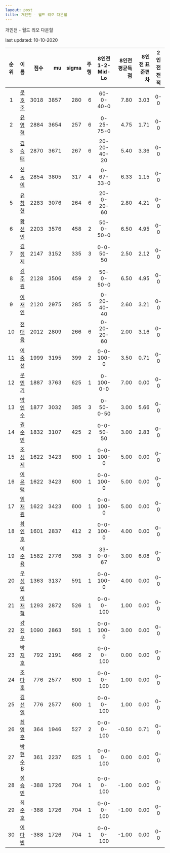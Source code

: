 ```yaml
---
layout: post
title: 개인전 - 월드 리오 다운힐
---
```



개인전 - 월드 리오 다운힐


last updated: 10-10-2020

| 순위 | 이름 | 점수 | mu | sigma | 주행 | 8인전 1-2-Mid-Lo | 8인전 평균득점 | 8인전 표준편차 | 2인전 전적 |
|:---:|:---:|---:|---:|---:|---:|:---:|---:|---:|:---:|
| 1 | [문호준](../munhojun) | 3018 | 3857 | 280 | 6 | 60-0-40-0 | 7.80 | 3.03 | 0-0 |
| 2 | [유영혁](../yuyeonghyeok) | 2884 | 3654 | 257 | 6 | 0-25-75-0 | 4.75 | 1.71 | 0-0 |
| 3 | [김승태](../gimseungtae) | 2870 | 3671 | 267 | 6 | 20-20-40-20 | 5.40 | 3.36 | 0-0 |
| 4 | [신동이](../shindongi) | 2854 | 3805 | 317 | 4 | 0-67-33-0 | 6.33 | 1.15 | 0-0 |
| 5 | [유창현](../yuchanghyeon) | 2283 | 3076 | 264 | 6 | 20-0-20-60 | 2.80 | 4.21 | 0-0 |
| 6 | [황선민](../hwangseongmin) | 2203 | 3576 | 458 | 2 | 50-0-50-0 | 6.50 | 4.95 | 0-0 |
| 7 | [김정제](../gimjeongje) | 2147 | 3152 | 335 | 3 | 0-0-50-50 | 2.50 | 2.12 | 0-0 |
| 8 | [김주원](../gimjuwon) | 2128 | 3506 | 459 | 2 | 50-0-50-0 | 6.50 | 4.95 | 0-0 |
| 9 | [이재인](../ijaein) | 2120 | 2975 | 285 | 5 | 0-20-40-40 | 2.60 | 3.21 | 0-0 |
| 10 | [전대웅](../jeondaewoong) | 2012 | 2809 | 266 | 6 | 0-20-20-60 | 2.00 | 3.16 | 0-0 |
| 11 | [이중선](../ijungseon) | 1999 | 3195 | 399 | 2 | 0-0-100-0 | 3.50 | 0.71 | 0-0 |
| 12 | [문민기](../munmingi) | 1887 | 3763 | 625 | 1 | 0-100-0-0 | 7.00 | 0.00 | 0-0 |
| 13 | [박인수](../bakinsu) | 1877 | 3032 | 385 | 3 | 0-50-0-50 | 3.00 | 5.66 | 0-0 |
| 14 | [권순민](../gweonsoonmin) | 1832 | 3107 | 425 | 2 | 0-0-50-50 | 3.00 | 2.83 | 0-0 |
| 15 | [조성제](../joseongje) | 1622 | 3423 | 600 | 1 | 0-0-100-0 | 5.00 | 0.00 | 0-0 |
| 16 | [이은택](../ieuntaek) | 1622 | 3423 | 600 | 1 | 0-0-100-0 | 5.00 | 0.00 | 0-0 |
| 17 | [임재원](../imjaewon) | 1622 | 3423 | 600 | 1 | 0-0-100-0 | 5.00 | 0.00 | 0-0 |
| 18 | [황인호](../hwanginho) | 1601 | 2837 | 412 | 2 | 0-0-100-0 | 4.00 | 0.00 | 0-0 |
| 19 | [이준용](../ijunyong) | 1582 | 2776 | 398 | 3 | 33-0-0-67 | 3.00 | 6.08 | 0-0 |
| 20 | [우성민](../useongmin) | 1363 | 3137 | 591 | 1 | 0-0-100-0 | 4.00 | 0.00 | 0-0 |
| 21 | [이재혁](../ijaehyeok) | 1293 | 2872 | 526 | 1 | 0-0-0-100 | 1.00 | 0.00 | 0-0 |
| 22 | [강진우](../gangjinwu) | 1090 | 2863 | 591 | 1 | 0-0-100-0 | 3.00 | 0.00 | 0-0 |
| 23 | [박지호](../bakjiho) | 792 | 2191 | 466 | 2 | 0-0-0-100 | 0.00 | 0.00 | 0-0 |
| 24 | [조다훈](../jodahun) | 776 | 2577 | 600 | 1 | 0-0-0-100 | 1.00 | 0.00 | 0-0 |
| 25 | [김선일](../gimseonil) | 776 | 2577 | 600 | 1 | 0-0-0-100 | 1.00 | 0.00 | 0-0 |
| 26 | [최영훈](../choiyeonghun) | 364 | 1946 | 527 | 2 | 0-0-0-100 | -0.50 | 0.71 | 0-0 |
| 27 | [박현수B](../bakhyeonsu-b) | 361 | 2237 | 625 | 1 | 0-0-0-100 | 0.00 | 0.00 | 0-0 |
| 28 | [정승민](../jeongseungmin) | -388 | 1726 | 704 | 1 | 0-0-0-100 | -1.00 | 0.00 | 0-0 |
| 29 | [최준호](../choijunho) | -388 | 1726 | 704 | 1 | 0-0-0-100 | -1.00 | 0.00 | 0-0 |
| 30 | [이다빈](../idabin) | -388 | 1726 | 704 | 1 | 0-0-0-100 | -1.00 | 0.00 | 0-0 |
